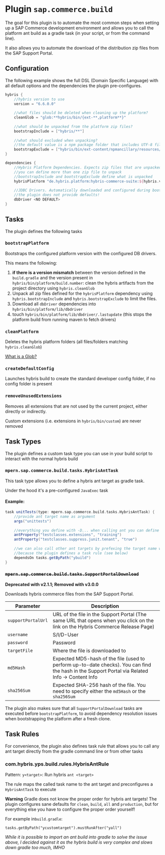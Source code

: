 # Plugin `sap.commerce.build`

The goal for this plugin is to automate the most common steps when setting up a SAP Commerce development environment and allows you to call the platform ant build as a gradle task (in your script, or from the command line).

It also allows you to automate the download of the distribution zip files from the SAP Support Portal.

## Configuration 
 
The following example shows the full DSL (Domain Specific Language) with all default options and the dependencies the 
plugin pre-configures.

```groovy
hybris {
    //hybris version to use
    version = "6.6.0.0"
    
    //what files should be deleted when cleaning up the platform?
    cleanGlob = "glob:**hybris/bin/{ext-**,platform**}"
    
    //what should be unpacked from the platform zip files?
    bootstrapInclude = ["hybris/**"]
    
    //what should excluded when unpacking?
    //the default value is a npm package folder that includes UTF-8 filenames, which lead to problems on linux
    bootstrapExclude = ["hybris/bin/ext-content/npmancillary/resources/npm/node_modules/http-server/node_modules/ecstatic/test/**"]
}

dependencies {
    //Hybris Platform Dependencies. Expects zip files that are unpacked into the project root folder
    //you can define more than one zip file to unpack
    //bootstrapInclude and bootstrapExclude define what is unpacked
    hybrisPlatform "de.hybris.platform:hybris-commerce-suite:${hybris.version.get()}@zip"
    
    //JDBC Drivers. Automatically downloaded and configured during bootstrap, if a dependency is configured
    //the plugin does not provide defaults!
    dbDriver <NO DEFAULT>
}
```

## Tasks

The plugin defines the following tasks

### `bootstrapPlatform`

Bootstraps the configured platform version with the configured DB drivers.

This means the following:

1. **if there is a version mismatch** between the version defined
   in the `build.gradle` and the version present in `hybris/bin/platform/build.number`:
   clean the hybris artifacts from the project directory using `hybris.cleanGlob`
1. Unpack all zip files defined for the `hybrisPlatform` dependency using `hybris.bootstrapInclude` and
   `hybris.bootstrapExclude` to limit the files.
1. Download all `dbDriver` dependencies into `hybris/bin/platform/lib/dbdriver`
1. touch `hybris/bin/platform/lib/dbdriver/.lastupdate`
   (this stops the platform build from running maven to fetch drivers)

### `cleanPlatform`

Deletes the hybris platform folders (all files/folders matching `hybris.cleanGlob`)

[What is a Glob?](https://docs.oracle.com/javase/tutorial/essential/io/fileOps.html#glob)

### `createDefaultConfig`

Launches hybris build to create the standard developer config folder, if no config folder is present

### `removeUnusedExtensions`

Removes all extensions that are not used by the current project, either directly or indirectly.

Custom extensions (i.e. extensions in `hybris/bin/custom`) are never removed

## Task Types

The plugin defines a custom task type you can use in your build script to interact with the normal hybris build

### `mpern.sap.commerce.build.tasks.HybrisAntTask`

This task type allows you to define a hybris ant target as gradle task.

Under the hood it's a pre-configured `JavaExec` task

#### Example:

```groovy
task unitTests(type: mpern.sap.commerce.build.tasks.HybrisAntTask) {
    //provide ant target name as argument
    args("unittests")
    
    //everything you define with -D... when calling ant you can define via antProperty
    antProperty("testclasses.extensions", "training")
    antProperty("testclasses.suppress.junit.tenant", "true")
    
    //we can also call other ant targets by prefexing the target name with `y`
    //because the plugin defines a task rule (see below)
    dependsOn tasks.getByPath("ybuild")
}
```

### ~~`mpern.sap.commerce.build.tasks.SupportPortalDownload`~~

**Deprecated with v2.1.1; Removed with v3.0.0**

Downloads hybris commerce files from the SAP Support Portal.

| Parameter     | Description |
| ------------- | ------------- |
| `supportPortalUrl` | URL of the file in the Support Portal (The same URL that opens when you click on the link on the Hybris Commerce Release Page) |
| `username`         | S/I/D-User |
| `password`         | Password  |
| `targetFile`       | Where the file is downloaded to |
| `md5Hash`          | Expected MD5-hash of the file (used to perform up-to-date checks). You can find the hash in the Support Portal via Related Info -> Content Info |
| `sha256Sum`        | Expected SHA-256 hash of the file. You need to specify either the `md5Hash` or the `sha256Sum` |

The plugin also makes sure that all `SupportPortalDownload` tasks are executed before `bootstrapPlatform`, to avoid
dependency resolution issues when bootstrapping the platform after a fresh clone.

## Task Rules

For convenience, the plugin also defines task rule that allows you to call any ant target directly from the gradle
command line or from other tasks


### com.hybris.yps.build.rules.HybrisAntRule

Pattern: `y<target>`: Run hybris `ant <target>`

The rule maps the called task name to the ant target and preconfigures a `HybrisAntTask` to execute

**Warning** Gradle does not know the proper order for hybris ant targets! The plugin configures sane defaults for
`clean`, `build`, `all` and `production`, but for everything else you have to configure the proper order
yourself!

For example in`build.gradle`:
````
tasks.getByPath("ycustomtarget").mustRunAfter("yall")
````
*While it is possible to import an ant build into gradle to solve the issue above, I decided against it as the hybris build is very complex and slows down gradle too much, IMHO*
